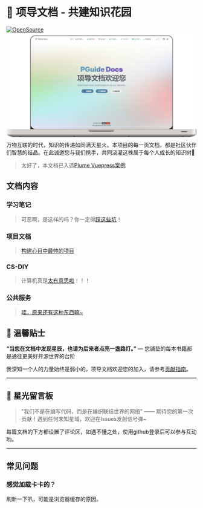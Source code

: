 # 🌱 项导文档 - 共建知识花园
[![OpenSource](https://img.shields.io/badge/%E2%9A%99%EF%B8%8F-%E5%BC%80%E6%BA%90%E4%B9%8B%E6%97%85-brightgreen)](https://opensource.org)
![pguide-doc.jpg](docs/.vuepress/public/src/pguide-doc.jpg)
万物互联的时代，知识的传递如同满天星火。本项目的每一页文档，都是社区伙伴们智慧的结晶。在此诚邀您与我们携手，共同浇灌这株属于每个人成长的知识树👫

> 太好了，本文档已入选[Plume Vuepress案例](https://theme-plume.vuejs.press/demos/#%E6%96%87%E6%A1%A3)

## 文档内容

### 学习笔记

> 可恶啊，是这样的吗？你一定得[踩这些坑](https://docs.pguide.studio/learning-notes/)！

### 项目文档

> [构建心目中最帅的项目](https://docs.pguide.studio/project-docs/cqmua-center/)

### CS-DIY

> 计算机真是[太有意思啦](https://docs.pguide.studio/cs-diy/)！！！

### 公共服务

> [哇，原来还有这种东西嘛~](https://docs.pguide.studio/public-service/)

## 🌟 温馨贴士
**“当您在文档中发现星辰，也请为后来者点亮一盏路灯。”** — 您铺垫的每本书籍都是通往更美好开源世界的台阶

我深知一个人的力量始终是弱小的，项导文档欢迎您的加入，请参考[贡献指南](https://docs.pguide.studio/contribute/)。

---



## 🌈 星光留言板
> "我们不是在编写代码，而是在编织联结世界的网络" —— 期待您的第一次贡献！遇到任何未知星域，欢迎在Issues发射信号弹~

每篇文档的下方都设置了评论区，如遇不懂之处，使用github登录后可以参与互动哟。

--- 

## 常见问题

### 感觉加载卡卡的？

刷新一下叭，可能是浏览器缓存的原因。